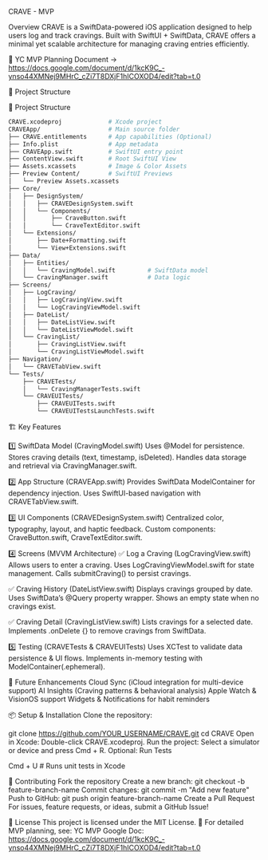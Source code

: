 CRAVE - MVP

Overview
CRAVE is a SwiftData-powered iOS application designed to help users log and track cravings. Built with SwiftUI + SwiftData, CRAVE offers a minimal yet scalable architecture for managing craving entries efficiently.

📄 YC MVP Planning Document → https://docs.google.com/document/d/1kcK9C_-ynso44XMNej9MHrC_cZi7T8DXjF1hICOXOD4/edit?tab=t.0

📂 Project Structure

📂 Project Structure

```bash
CRAVE.xcodeproj             # Xcode project
CRAVEApp/                   # Main source folder
├── CRAVE.entitlements      # App capabilities (Optional)
├── Info.plist              # App metadata
├── CRAVEApp.swift          # SwiftUI entry point
├── ContentView.swift       # Root SwiftUI View
├── Assets.xcassets         # Image & Color Assets
├── Preview Content/        # SwiftUI Previews
│   └── Preview Assets.xcassets
├── Core/
│   ├── DesignSystem/
│   │   ├── CRAVEDesignSystem.swift
│   │   └── Components/
│   │       ├── CraveButton.swift
│   │       └── CraveTextEditor.swift
│   └── Extensions/
│       ├── Date+Formatting.swift
│       └── View+Extensions.swift
├── Data/
│   ├── Entities/
│   │   └── CravingModel.swift         # SwiftData model
│   └── CravingManager.swift           # Data logic
├── Screens/
│   ├── LogCraving/
│   │   ├── LogCravingView.swift
│   │   └── LogCravingViewModel.swift
│   ├── DateList/
│   │   ├── DateListView.swift
│   │   └── DateListViewModel.swift
│   └── CravingList/
│       ├── CravingListView.swift
│       └── CravingListViewModel.swift
├── Navigation/
│   └── CRAVETabView.swift
└── Tests/
    ├── CRAVETests/
    │   └── CravingManagerTests.swift
    └── CRAVEUITests/
        ├── CRAVEUITests.swift
        └── CRAVEUITestsLaunchTests.swift
```

🏗 Key Features

1️⃣ SwiftData Model (CravingModel.swift)
Uses @Model for persistence.
Stores craving details (text, timestamp, isDeleted).
Handles data storage and retrieval via CravingManager.swift.

2️⃣ App Structure (CRAVEApp.swift)
Provides SwiftData ModelContainer for dependency injection.
Uses SwiftUI-based navigation with CRAVETabView.swift.

3️⃣ UI Components (CRAVEDesignSystem.swift)
Centralized color, typography, layout, and haptic feedback.
Custom components: CraveButton.swift, CraveTextEditor.swift.

4️⃣ Screens (MVVM Architecture)
✅ Log a Craving (LogCravingView.swift)
Allows users to enter a craving.
Uses LogCravingViewModel.swift for state management.
Calls submitCraving() to persist cravings.

✅ Craving History (DateListView.swift)
Displays cravings grouped by date.
Uses SwiftData’s @Query property wrapper.
Shows an empty state when no cravings exist.

✅ Craving Detail (CravingListView.swift)
Lists cravings for a selected date.
Implements .onDelete {} to remove cravings from SwiftData.

5️⃣ Testing (CRAVETests & CRAVEUITests)
Uses XCTest to validate data persistence & UI flows.
Implements in-memory testing with ModelContainer(.ephemeral).

🚀 Future Enhancements
Cloud Sync (iCloud integration for multi-device support)
AI Insights (Craving patterns & behavioral analysis)
Apple Watch & VisionOS support
Widgets & Notifications for habit reminders

📦 Setup & Installation
Clone the repository:

git clone https://github.com/YOUR_USERNAME/CRAVE.git
cd CRAVE
Open in Xcode:
  Double-click CRAVE.xcodeproj.
Run the project:
  Select a simulator or device and press Cmd + R.
Optional: Run Tests

Cmd + U  # Runs unit tests in Xcode

🌟 Contributing
Fork the repository
Create a new branch: git checkout -b feature-branch-name
Commit changes: git commit -m "Add new feature"
Push to GitHub: git push origin feature-branch-name
Create a Pull Request
For issues, feature requests, or ideas, submit a GitHub Issue!

📄 License
This project is licensed under the MIT License.
🚀 For detailed MVP planning, see: YC MVP Google Doc: https://docs.google.com/document/d/1kcK9C_-ynso44XMNej9MHrC_cZi7T8DXjF1hICOXOD4/edit?tab=t.0

